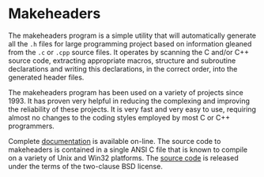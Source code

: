 # Makeheaders

The makeheaders program is a simple utility that will automatically generate all
the `.h` files for large programming project based on information gleaned from
the `.c` or `.cpp` source files. It operates by scanning the C and/or C++
source code, extracting appropriate macros, structure and subroutine
declarations and writing this declarations, in the correct order, into the
generated header files.

The makeheaders program has been used on a variety of projects since 1993. It
has proven very helpful in reducing the complexing and improving the reliability
of these projects. It is very fast and very easy to use, requiring almost no
changes to the coding styles employed by most C or C++ programmers.

Complete [documentation](http://www.hwaci.com/sw/mkhdr/makeheaders.html) is
available on-line. The source code to makeheaders is contained in a single ANSI
C file that is known to compile on a variety of Unix and Win32 platforms. The
[source
code](https://github.com/compiler-dept/makeheaders/blob/master/makeheaders.c) is
released under the terms of the two-clause BSD license.
